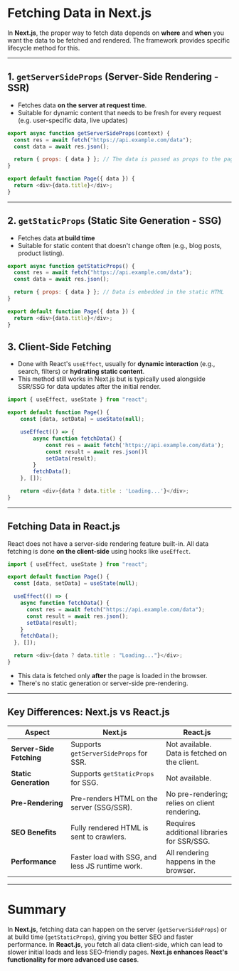 # Fetching Data in **Next.js**

In **Next.js**, the proper way to fetch data depends on **where** and **when** you want the data to be fetched and rendered. The framework provides specific lifecycle method for this.

---

## 1. `getServerSideProps` (Server-Side Rendering - SSR)

- Fetches data **on the server at request time**.
- Suitable for dynamic content that needs to be fresh for every request (e.g. user-specific data, live updates)

```js
export async function getServerSideProps(context) {
  const res = await fetch("https://api.example.com/data");
  const data = await res.json();

  return { props: { data } }; // The data is passed as props to the page component
}

export default function Page({ data }) {
  return <div>{data.title}</div>;
}
```

---

## 2. `getStaticProps` (Static Site Generation - SSG)

- Fetches data **at build time**
- Suitable for static content that doesn't change often (e.g., blog posts, product listing).

```js
export async function getStaticProps() {
  const res = await fetch("https://api.example.com/data");
  const data = await res.json();

  return { props: { data } }; // Data is embedded in the static HTML
}

export default function Page({ data }) {
  return <div>{data.title}</div>;
}
```

## 3. Client-Side Fetching

- Done with React's `useEffect`, usually for **dynamic interaction** (e.g., search, filters) or **hydrating static content**.
- This method still works in Next.js but is typically used alongside SSR/SSG for data updates after the initial render.

```js
import { useEffect, useState } from "react";

export default function Page() {
    const [data, setData] = useState(null);

    useEffect(() => {
        async function fetchData() {
            const res = await fetch('https://api.example.com/data');
            const result = await res.json()l
            setData(result);
        }
        fetchData();
    }, []);

    return <div>{data ? data.title : 'Loading...'}</div>;
}
```

---

## Fetching Data in React.js

React does not have a server-side rendering feature built-in. All data fetching is done **on the client-side** using hooks like `useEffect`.

```js
import { useEffect, useState } from "react";

export default function Page() {
  const [data, setData] = useState(null);

  useEffect(() => {
    async function fetchData() {
      const res = await fetch("https://api.example.com/data");
      const result = await res.json();
      setData(result);
    }
    fetchData();
  }, []);

  return <div>{data ? data.title : "Loading..."}</div>;
}
```
- This data is fetched only **after** the page is loaded in the browser.
- There's no static generation or server-side pre-rendering. 

---

## Key Differences: Next.js vs React.js

| **Aspect**                 | **Next.js**                                     | **React.js**                                   |
|----------------------------|------------------------------------------------|-----------------------------------------------|
| **Server-Side Fetching**   | Supports `getServerSideProps` for SSR.          | Not available. Data is fetched on the client. |
| **Static Generation**      | Supports `getStaticProps` for SSG.              | Not available.                                |
| **Pre-Rendering**          | Pre-renders HTML on the server (SSG/SSR).       | No pre-rendering; relies on client rendering. |
| **SEO Benefits**           | Fully rendered HTML is sent to crawlers.        | Requires additional libraries for SSR/SSG.   |
| **Performance**            | Faster load with SSG, and less JS runtime work. | All rendering happens in the browser.         |

---

# Summary

In **Next.js**, fetching data can happen on the server (`getServerSideProps`) or at build time (`getStaticProps`), giving you better SEO and faster performance. In **React.js**, you fetch all data client-side, which can lead to slower initial loads and less SEO-friendly pages. **Next.js enhances React's functionality for more advanced use cases**.